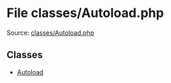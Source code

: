 File classes/Autoload.php
=========

Source: [classes/Autoload.php](https://github.com/PrestaShop/PrestaShop/blob/1.5.3.0/classes/Autoload.php)


Classes
-------

* [Autoload](class.Autoload.md)

